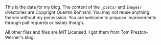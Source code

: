 This is the data for my blog. The content of the `_posts/` and `images/` directories are Copyright Quentin Bonnard. You may not reuse anything therein without my permission. You are welcome to propose improvements through pull requests or issues though.

All other files and files are MIT Licensed. I got them from Tom Preston-Werner's blog.
